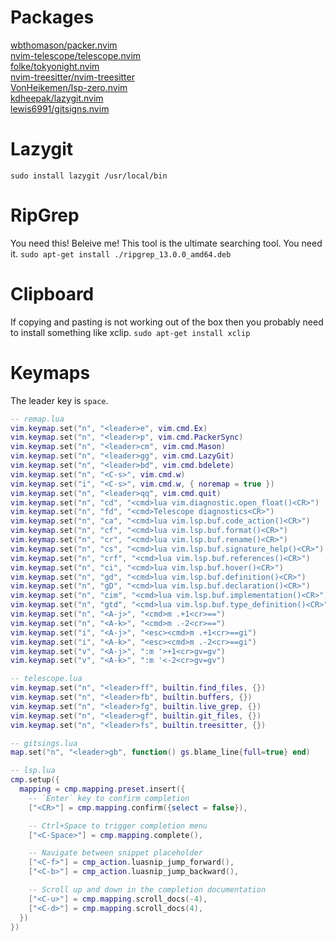 # Packages
[wbthomason/packer.nvim](https://github.com/wbthomason/packer.nvim)<br>
[nvim-telescope/telescope.nvim](https://github.com/nvim-telescope/telescope.nvim)<br>
[folke/tokyonight.nvim](https://github.com/folke/tokyonight.nvim)<br>
[nvim-treesitter/nvim-treesitter](https://github.com/nvim-treesitter/nvim-treesitter)<br>
[VonHeikemen/lsp-zero.nvim](https://github.com/VonHeikemen/lsp-zero.nvim)<br>
[kdheepak/lazygit.nvim](https://github.com/kdheepak/lazygit.nvim)<br>
[lewis6991/gitsigns.nvim](https://github.com/lewis6991/gitsigns.nvim)

# Lazygit
```sudo install lazygit /usr/local/bin```

# RipGrep
You need this! Beleive me! This tool is the ultimate searching tool. You need it.
```sudo apt-get install ./ripgrep_13.0.0_amd64.deb```

# Clipboard
If copying and pasting is not working out of the box then you probably need to install something like xclip.
```sudo apt-get install xclip```

# Keymaps
The leader key is `space`.

```lua
-- remap.lua
vim.keymap.set("n", "<leader>e", vim.cmd.Ex)
vim.keymap.set("n", "<leader>p", vim.cmd.PackerSync)
vim.keymap.set("n", "<leader>cm", vim.cmd.Mason)
vim.keymap.set("n", "<leader>gg", vim.cmd.LazyGit)
vim.keymap.set("n", "<leader>bd", vim.cmd.bdelete)
vim.keymap.set("n", "<C-s>", vim.cmd.w)
vim.keymap.set("i", "<C-s>", vim.cmd.w, { noremap = true })
vim.keymap.set("n", "<leader>qq", vim.cmd.quit)
vim.keymap.set("n", "cd", "<cmd>lua vim.diagnostic.open_float()<CR>")
vim.keymap.set("n", "fd", "<cmd>Telescope diagnostics<CR>")
vim.keymap.set("n", "ca", "<cmd>lua vim.lsp.buf.code_action()<CR>")
vim.keymap.set("n", "cf", "<cmd>lua vim.lsp.buf.format()<CR>")
vim.keymap.set("n", "cr", "<cmd>lua vim.lsp.buf.rename()<CR>")
vim.keymap.set("n", "cs", "<cmd>lua vim.lsp.buf.signature_help()<CR>")
vim.keymap.set("n", "crf", "<cmd>lua vim.lsp.buf.references()<CR>")
vim.keymap.set("n", "ci", "<cmd>lua vim.lsp.buf.hover()<CR>")
vim.keymap.set("n", "gd", "<cmd>lua vim.lsp.buf.definition()<CR>")
vim.keymap.set("n", "gD", "<cmd>lua vim.lsp.buf.declaration()<CR>")
vim.keymap.set("n", "cim", "<cmd>lua vim.lsp.buf.implementation()<CR>")
vim.keymap.set("n", "gtd", "<cmd>lua vim.lsp.buf.type_definition()<CR>")
vim.keymap.set("n", "<A-j>", "<cmd>m .+1<cr>==")
vim.keymap.set("n", "<A-k>", "<cmd>m .-2<cr>==")
vim.keymap.set("i", "<A-j>", "<esc><cmd>m .+1<cr>==gi")
vim.keymap.set("i", "<A-k>", "<esc><cmd>m .-2<cr>==gi")
vim.keymap.set("v", "<A-j>", ":m '>+1<cr>gv=gv")
vim.keymap.set("v", "<A-k>", ":m '<-2<cr>gv=gv")

-- telescope.lua
vim.keymap.set("n", "<leader>ff", builtin.find_files, {})
vim.keymap.set("n", "<leader>fb", builtin.buffers, {})
vim.keymap.set("n", "<leader>fg", builtin.live_grep, {})
vim.keymap.set("n", "<leader>gf", builtin.git_files, {})
vim.keymap.set("n", "<leader>fs", builtin.treesitter, {})

-- gitsings.lua
map.set("n", "<leader>gb", function() gs.blame_line{full=true} end)

-- lsp.lua
cmp.setup({
  mapping = cmp.mapping.preset.insert({
    -- `Enter` key to confirm completion
    ["<CR>"] = cmp.mapping.confirm({select = false}),

    -- Ctrl+Space to trigger completion menu
    ["<C-Space>"] = cmp.mapping.complete(),

    -- Navigate between snippet placeholder
    ["<C-f>"] = cmp_action.luasnip_jump_forward(),
    ["<C-b>"] = cmp_action.luasnip_jump_backward(),

    -- Scroll up and down in the completion documentation
    ["<C-u>"] = cmp.mapping.scroll_docs(-4),
    ["<C-d>"] = cmp.mapping.scroll_docs(4),
  })
})
```
